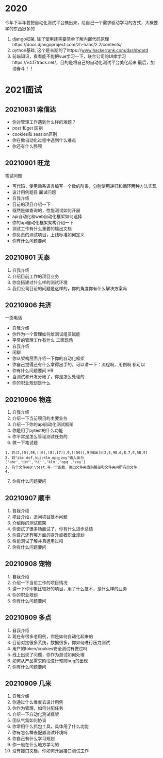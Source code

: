 <!--
 * @Author: joker.zhang
 * @Date: 2020-08-06 08:55:36
 * @LastEditors: joker.zhang
 * @LastEditTime: 2020-08-06 09:05:38
 * @Description: For Automation
-->
# 2020 
今年下半年要把自动化测试平台搞出来，给自己一个需求驱动学习的方式，大概要学的东西挺多的
1. django框架, 除了使用还需要简单了解内部代码原理https://docs.djangoproject.com/zh-hans/2.2/contents/
2. python基础, 这个是长期的了https://www.hackerrank.com/dashboard
3. 前端知识，看看能不能把vue学习一下，联合公司的UI库学习https://v4.17track.net/，目的是将自己的自动化测试平台美化起来
最后，加油奋斗！！

# 2021面试
## 20210831 索信达
* 你对管理工作遇到什么样的难题？
* post 和get 区别
* cookies和 session区别
* 你在做自动化过程中遇到什么难点
* 你还有什么强项

## 20210901 旺龙
笔试问题
* 写代码，使用熟系语言编写一个数的阶乘，分别使用递归和循环两种方法实现
* 设计用例题目
面试问题
* 自我介绍
* 目前的项目介绍一下
* 既然是做查询的，性能测试如何开展
* api自动化和web自动化框架如何选择
* 你的api自动化框架架构介绍一下
* 测试工作有什么重要的输出文档
* 你负责的测试项目，上线标准如何定义
* 你有什么问题要问

## 20210901 天泰
1. 自我介绍
2. 介绍目前工作的项目业务
3. 你会搭建过什么样的测试环境
4. 我们公司目前的问题是这样的，你的角度你有什么解决方案吗

## 20210906 共济
一面电话
* 自我介绍
* 你作为一个管理如何给测试组员赋能
* 平常的管理工作有什么
二面现场
* 自我介绍
* 闲聊
* 你从架构层面介绍一下你的自动化框架
* 你自己觉得还有什么拿得出手的，可以讲一下：流程啊，用例啊 都可以
* 你有什么问题要问
HR
* 当测试和开发分歧了，你是怎么处理的
* 你的职业规划是什么

## 20210906 物连
1. 自我介绍
2. 介绍一下当前项目的主要业务
3. 介绍一下你的api自动化测试框架
4. 你是用了pytest的什么功能
5. 你平常是怎么管理测试任务的
6. 做一下笔试题
``` 
1. 将[2,[5],98,[[6],[8],[7]],9,[[50]],9]输出为[2,5,98,6,8,7,9,50,9]
2. 将"abc def,hij:klm.opq;zxy"输入出为['abc','def','hij','klm','opq','zxy']
3. 有个文件夹D:\test,写一个函数，输出文件夹当前路径和文件夹内所有的文件
4.  
``` 
7. 你有什么问题要问

## 20210907 顺丰 
1. 自我介绍
2. 项目介绍，追问项目技术问题
3. 介绍你的测试框架
4. 你面试了很多场面试了，你有什么进步总结
5. 你自己还有哪方面的提升或者职业规划
6. 性能测试了解并且运用过吗
7. 你有什么问题要问

## 20210908 宠物
1. 自我介绍
2. 介绍一下当前工作的项目情况
3. 讲一下你印象比较好的项目，用了什么技术，是什么样的业务
4. 你的职业规划
5. 你有什么问题要问

## 20210909 多点
1. 自我介绍
2. 现在有很多老用例，你是如何自动化起来的
3. 目前对接很多系统，数据很多，你如何进行压力测试
4. 用户的token/cookies安全测试有做过吗
5. 线上出现了问题，你作为测试如何处理
6. 如何从产品需求阶段进行预防bug的出现
7. 你有什么问题要问

## 20210909 几米
1. 自我介绍
2. 你通过什么维度去设计用例
3. 你作为管理，如何分配任务
4. 介绍一下自动化测试框架
5. 团队气氛如何协调
6. 你常用什么抓包工具，具体用了什么功能
7. 你有怎么样去配置测试环境吗
8. 你自己有什么学习规划
9. 你一般在什么地方学习的
10. 没有接口文档，你如何开展接口测试工作
